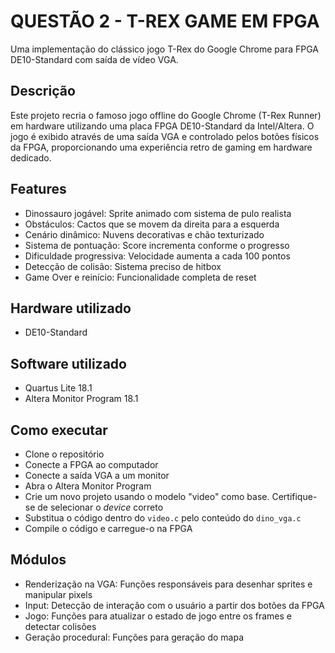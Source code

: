 # QUESTÃO 2 - T-REX GAME EM FPGA
Uma implementação do clássico jogo T-Rex do Google Chrome para FPGA DE10-Standard com saída de vídeo VGA.

## Descrição
Este projeto recria o famoso jogo offline do Google Chrome (T-Rex Runner) em hardware utilizando uma placa FPGA DE10-Standard da Intel/Altera. O jogo é exibido através de uma saída VGA e controlado pelos botões físicos da FPGA, proporcionando uma experiência retro de gaming em hardware dedicado.

## Features
* Dinossauro jogável: Sprite animado com sistema de pulo realista
* Obstáculos: Cactos que se movem da direita para a esquerda
* Cenário dinâmico: Nuvens decorativas e chão texturizado
* Sistema de pontuação: Score incrementa conforme o progresso
* Dificuldade progressiva: Velocidade aumenta a cada 100 pontos
* Detecção de colisão: Sistema preciso de hitbox
* Game Over e reinício: Funcionalidade completa de reset

## Hardware utilizado
* DE10-Standard
## Software utilizado
* Quartus Lite 18.1
* Altera Monitor Program 18.1

## Como executar
* Clone o repositório
* Conecte a FPGA ao computador
* Conecte a saída VGA a um monitor
* Abra o Altera Monitor Program
* Crie um novo projeto usando o modelo "video" como base. Certifique-se de selecionar o _device_ correto
* Substitua o código dentro do `video.c` pelo conteúdo do `dino_vga.c`
* Compile o código e carregue-o na FPGA

## Módulos
* Renderização na VGA: Funções responsáveis para desenhar sprites e manipular pixels
* Input: Detecção de interação com o usuário a partir dos botões da FPGA
* Jogo: Funções para atualizar o estado de jogo entre os frames e detectar colisões
* Geração procedural: Funções para geração do mapa
